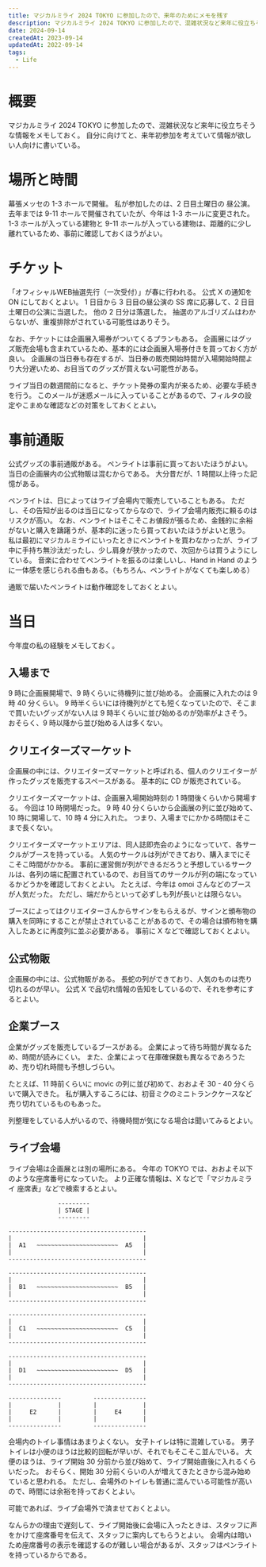 ```yaml
---
title: マジカルミライ 2024 TOKYO に参加したので、来年のためにメモを残す
description: マジカルミライ 2024 TOKYO に参加したので、混雑状況など来年に役立ちそうな情報をメモしておく。
date: 2024-09-14
createdAt: 2023-09-14
updatedAt: 2022-09-14
tags:
  - Life
---
```


# 概要
マジカルミライ 2024 TOKYO に参加したので、混雑状況など来年に役立ちそうな情報をメモしておく。
自分に向けてと、来年初参加を考えていて情報が欲しい人向けに書いている。

# 場所と時間
幕張メッセの 1-3 ホールで開催。
私が参加したのは、2 日目土曜日の 昼公演。
去年までは 9-11 ホールで開催されていたが、今年は 1-3 ホールに変更された。
1-3 ホールが入っている建物と 9-11 ホールが入っている建物は、距離的に少し離れているため、事前に確認しておくほうがよい。

# チケット
「オフィシャルWEB抽選先行（一次受付）」が春に行われる。
公式 X の通知を ON にしておくとよい。
1 日目から 3 日目の昼公演の SS 席に応募して、2 日目土曜日の公演に当選した。
他の 2 日分は落選した。
抽選のアルゴリズムはわからないが、重複排除がされている可能性はありそう。

なお、チケットには企画展入場券がついてくるプランもある。
企画展にはグッズ販売会場も含まれているため、基本的には企画展入場券付きを買っておく方が良い。
企画展の当日券も存在するが、当日券の販売開始時間が入場開始時間より大分遅いため、お目当てのグッズが買えない可能性がある。

ライブ当日の数週間前になると、チケット発券の案内が来るため、必要な手続きを行う。
このメールが迷惑メールに入っていることがあるので、フィルタの設定やこまめな確認などの対策をしておくとよい。

# 事前通販
公式グッズの事前通販がある。
ペンライトは事前に買っておいたほうがよい。
当日の企画展内の公式物販は混むからである。
大分昔だが、1 時間以上待った記憶がある。

ペンライトは、日によってはライブ会場内で販売していることもある。
ただし、その告知が出るのは当日になってからなので、ライブ会場内販売に頼るのはリスクが高い。
なお、ペンライトはそこそこお値段が張るため、金銭的に余裕がないと購入を躊躇うが、基本的に迷ったら買っておいたほうがよいと思う。
私は最初にマジカルミライにいったときにペンライトを買わなかったが、ライブ中に手持ち無沙汰だったし、少し肩身が狭かったので、次回からは買うようにしている。
音楽に合わせてペンライトを振るのは楽しいし、Hand in Hand のように一体感を感じられる曲もある。（もちろん、ペンライトがなくても楽しめる）

通販で届いたペンライトは動作確認をしておくとよい。

# 当日
今年度の私の経験をメモしておく。

## 入場まで
9 時に企画展開場で、9 時くらいに待機列に並び始める。
企画展に入れたのは 9 時 40 分くらい。
9 時半くらいには待機列がとても短くなっていたので、そこまで買いたいグッズがない人は 9 時半くらいに並び始めるのが効率がよさそう。
おそらく、9 時以降から並び始める人は多くない。

## クリエイターズマーケット
企画展の中には、クリエイターズマーケットと呼ばれる、個人のクリエイターが作ったグッズを販売するスペースがある。
基本的に CD が販売されている。

クリエイターズマーケットは、企画展入場開始時刻の 1 時間後くらいから開場する。
今回は 10 時開場だった。
9 時 40 分くらいから企画展の列に並び始めて、10 時に開場して、10 時 4 分に入れた。
つまり、入場までにかかる時間はそこまで長くない。

クリエイターズマーケットエリアは、同人誌即売会のようになっていて、各サークルがブースを持っている。
人気のサークルは列ができており、購入までにそこそこ時間がかかる。
事前に運営側が列ができるだろうと予想しているサークルは、各列の端に配置されているので、お目当てのサークルが列の端になっているかどうかを確認しておくとよい。
たとえば、今年は omoi さんなどのブースが人気だった。
ただし、端だからといって必ずしも列が長いとは限らない。

ブースによってはクリエイターさんからサインをもらえるが、サインと頒布物の購入を同時にすることが禁止されていることがあるので、その場合は頒布物を購入したあとに再度列に並ぶ必要がある。
事前に X などで確認しておくとよい。

## 公式物販
企画展の中には、公式物販がある。
長蛇の列ができており、人気のものは売り切れるのが早い。
公式 X で品切れ情報の告知をしているので、それを参考にするとよい。

## 企業ブース
企業がグッズを販売しているブースがある。
企業によって待ち時間が異なるため、時間が読みにくい。
また、企業によって在庫確保数も異なるであろうため、売り切れ時間も予想しづらい。

たとえば、11 時前くらいに movic の列に並び初めて、おおよそ 30 - 40 分くらいで購入できた。
私が購入するころには、初音ミクのミニトランクケースなど売り切れているものもあった。

列整理をしている人がいるので、待機時間が気になる場合は聞いてみるとよい。

## ライブ会場
ライブ会場は企画展とは別の場所にある。
今年の TOKYO では、おおよそ以下のような座席番号になっていた。
より正確な情報は、X などで「マジカルミライ 座席表」などで検索するとよい。

```
              ---------
              | STAGE |
              ---------

---------------------------------------
|                                     |
|  A1   ~~~~~~~~~~~~~~~~~~~~~~~  A5   |
|                                     |
---------------------------------------

---------------------------------------
|                                     |
|  B1   ~~~~~~~~~~~~~~~~~~~~~~~  B5   |
|                                     |
---------------------------------------

---------------------------------------
|                                     |
|  C1   ~~~~~~~~~~~~~~~~~~~~~~~  C5   |
|                                     |
---------------------------------------

---------------------------------------
|                                     |
|  D1   ~~~~~~~~~~~~~~~~~~~~~~~  D5   |
|                                     |
---------------------------------------

---------------         ---------------
|             |         |             |
|     E2      |         |     E4      |
|             |         |             |
---------------         ---------------
``` 

会場内のトイレ事情はあまりよくない。
女子トイレは特に混雑している。
男子トイレは小便のほうは比較的回転が早いが、それでもそこそこ並んでいる。
大便のほうは、ライブ開始 30 分前から並び始めて、ライブ開始直後に入れるくらいだった。
おそらく、開始 30 分前くらいの人が増えてきたときから混み始めていると思われる。
ただし、会場外のトイレも普通に混んでいる可能性が高いので、時間には余裕を持っておくとよい。

可能であれば、ライブ会場外で済ませておくとよい。

なんらかの理由で遅刻して、ライブ開始後に会場に入ったときは、スタッフに声をかけて座席番号を伝えて、スタッフに案内してもらうとよい。
会場内は暗いため座席番号の表示を確認するのが難しい場合があるが、スタッフはペンライトを持っているからである。
